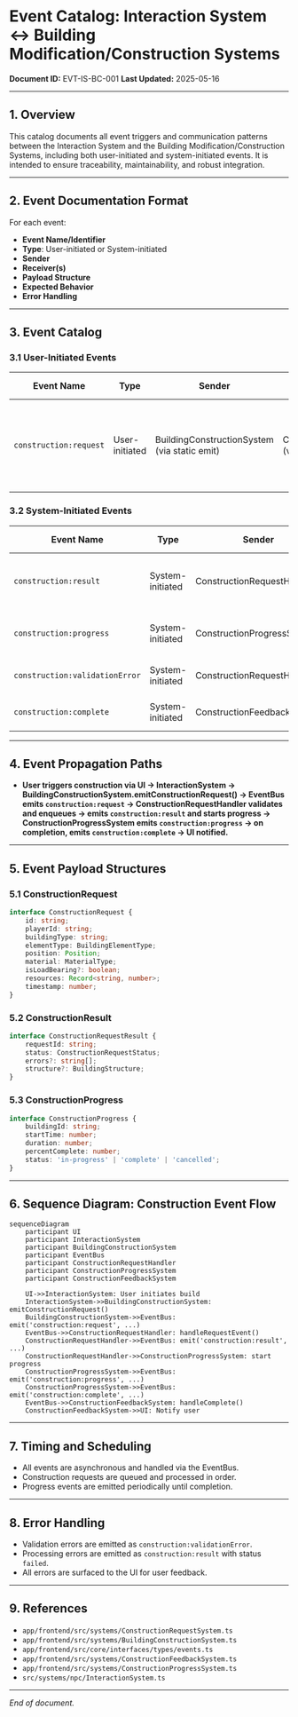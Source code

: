 # Event Catalog: Interaction System ↔ Building Modification/Construction Systems

**Document ID:** EVT-IS-BC-001
**Last Updated:** 2025-05-16

---

## 1. Overview
This catalog documents all event triggers and communication patterns between the Interaction System and the Building Modification/Construction Systems, including both user-initiated and system-initiated events. It is intended to ensure traceability, maintainability, and robust integration.

---

## 2. Event Documentation Format
For each event:
- **Event Name/Identifier**
- **Type**: User-initiated or System-initiated
- **Sender**
- **Receiver(s)**
- **Payload Structure**
- **Expected Behavior**
- **Error Handling**

---

## 3. Event Catalog

### 3.1 User-Initiated Events

| Event Name              | Type           | Sender                    | Receiver(s)                | Payload Structure                                                                 | Expected Behavior                                                                 | Error Handling                                      |
|------------------------|----------------|---------------------------|----------------------------|-----------------------------------------------------------------------------------|-----------------------------------------------------------------------------------|-----------------------------------------------------|
| `construction:request` | User-initiated | BuildingConstructionSystem (via static emit) | ConstructionRequestHandler (via EventBus) | `{ request: ConstructionRequest, structure: BuildingStructure, player: PlayerState, resourceCheck: fn, permissionCheck: fn }` | Initiates a construction request. Validates, enqueues, and processes the request. | Emits `construction:result` with status `invalid` or `failed` and error details. |

### 3.2 System-Initiated Events

| Event Name                    | Type             | Sender                        | Receiver(s)                | Payload Structure                                                                 | Expected Behavior                                                                 | Error Handling                                      |
|------------------------------|------------------|-------------------------------|----------------------------|-----------------------------------------------------------------------------------|-----------------------------------------------------------------------------------|-----------------------------------------------------|
| `construction:result`        | System-initiated | ConstructionRequestHandler     | UI, feedback systems       | `{ requestId: string, status: ConstructionRequestStatus, errors?: string[], structure?: BuildingStructure }` | Reports result of construction request.                                             | UI displays errors or success.                      |
| `construction:progress`      | System-initiated | ConstructionProgressSystem     | UI, feedback systems       | `{ buildingId: string, progress: ConstructionProgress, ... }`                      | Reports progress of ongoing construction.                                            | UI displays progress.                              |
| `construction:validationError` | System-initiated | ConstructionRequestHandler     | UI                         | `{ buildingId: string, errors: string[], ... }`                                    | Reports validation errors.                                                            | UI displays errors.                                |
| `construction:complete`      | System-initiated | ConstructionFeedbackSystem     | UI                         | `{ buildingId: string, ... }`                                                      | Signals construction completion.                                                      | UI displays completion notification.                |

---

## 4. Event Propagation Paths

- **User triggers construction via UI → InteractionSystem → BuildingConstructionSystem.emitConstructionRequest() → EventBus emits `construction:request` → ConstructionRequestHandler validates and enqueues → emits `construction:result` and starts progress → ConstructionProgressSystem emits `construction:progress` → on completion, emits `construction:complete` → UI notified.**

---

## 5. Event Payload Structures

### 5.1 ConstructionRequest
```typescript
interface ConstructionRequest {
    id: string;
    playerId: string;
    buildingType: string;
    elementType: BuildingElementType;
    position: Position;
    material: MaterialType;
    isLoadBearing?: boolean;
    resources: Record<string, number>;
    timestamp: number;
}
```

### 5.2 ConstructionResult
```typescript
interface ConstructionRequestResult {
    requestId: string;
    status: ConstructionRequestStatus;
    errors?: string[];
    structure?: BuildingStructure;
}
```

### 5.3 ConstructionProgress
```typescript
interface ConstructionProgress {
    buildingId: string;
    startTime: number;
    duration: number;
    percentComplete: number;
    status: 'in-progress' | 'complete' | 'cancelled';
}
```

---

## 6. Sequence Diagram: Construction Event Flow

```mermaid
sequenceDiagram
    participant UI
    participant InteractionSystem
    participant BuildingConstructionSystem
    participant EventBus
    participant ConstructionRequestHandler
    participant ConstructionProgressSystem
    participant ConstructionFeedbackSystem

    UI->>InteractionSystem: User initiates build
    InteractionSystem->>BuildingConstructionSystem: emitConstructionRequest()
    BuildingConstructionSystem->>EventBus: emit('construction:request', ...)
    EventBus->>ConstructionRequestHandler: handleRequestEvent()
    ConstructionRequestHandler->>EventBus: emit('construction:result', ...)
    ConstructionRequestHandler->>ConstructionProgressSystem: start progress
    ConstructionProgressSystem->>EventBus: emit('construction:progress', ...)
    ConstructionProgressSystem->>EventBus: emit('construction:complete', ...)
    EventBus->>ConstructionFeedbackSystem: handleComplete()
    ConstructionFeedbackSystem->>UI: Notify user
```

---

## 7. Timing and Scheduling
- All events are asynchronous and handled via the EventBus.
- Construction requests are queued and processed in order.
- Progress events are emitted periodically until completion.

---

## 8. Error Handling
- Validation errors are emitted as `construction:validationError`.
- Processing errors are emitted as `construction:result` with status `failed`.
- All errors are surfaced to the UI for user feedback.

---

## 9. References
- `app/frontend/src/systems/ConstructionRequestSystem.ts`
- `app/frontend/src/systems/BuildingConstructionSystem.ts`
- `app/frontend/src/core/interfaces/types/events.ts`
- `app/frontend/src/systems/ConstructionFeedbackSystem.ts`
- `app/frontend/src/systems/ConstructionProgressSystem.ts`
- `src/systems/npc/InteractionSystem.ts`

---

*End of document.* 